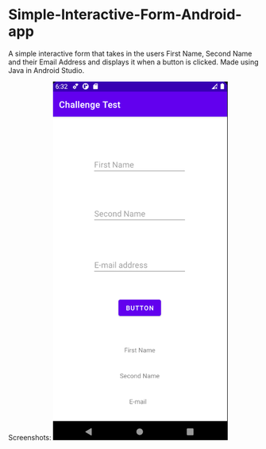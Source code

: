 # Simple-Interactive-Form-Android-app
A simple interactive form that takes in the users First Name, Second Name and their Email Address and displays it when a button is clicked.
Made using Java in Android Studio.

Screenshots:
![alt text](https://github.com/harikrishnajiju/Simple-Interactive-Form-Android-app/blob/main/Screenshots/1.png?raw=true)

